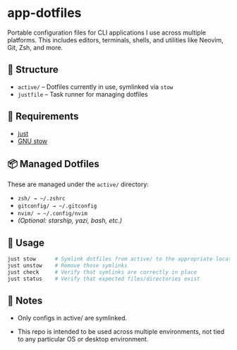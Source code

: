 # app-dotfiles

Portable configuration files for CLI applications I use across multiple platforms. This includes editors, terminals, shells, and utilities like Neovim, Git, Zsh, and more.

## 📂 Structure

- `active/` – Dotfiles currently in use, symlinked via `stow`
- `justfile` – Task runner for managing dotfiles

## 🧰 Requirements

- [just](https://github.com/casey/just)
- [GNU stow](https://www.gnu.org/software/stow/)

## 📦 Managed Dotfiles

These are managed under the `active/` directory:

- `zsh/ → ~/.zshrc`
- `gitconfig/ → ~/.gitconfig`
- `nvim/ → ~/.config/nvim`
- *(Optional: starship, yazi, bash, etc.)*

## 🚀 Usage

```bash
just stow      # Symlink dotfiles from active/ to the appropriate locations
just unstow    # Remove those symlinks
just check     # Verify that symlinks are correctly in place
just status    # Verify that expected files/directories exist
```


## 🧪 Notes

- Only configs in active/ are symlinked.

- This repo is intended to be used across multiple environments, not tied to any particular OS or desktop environment.
